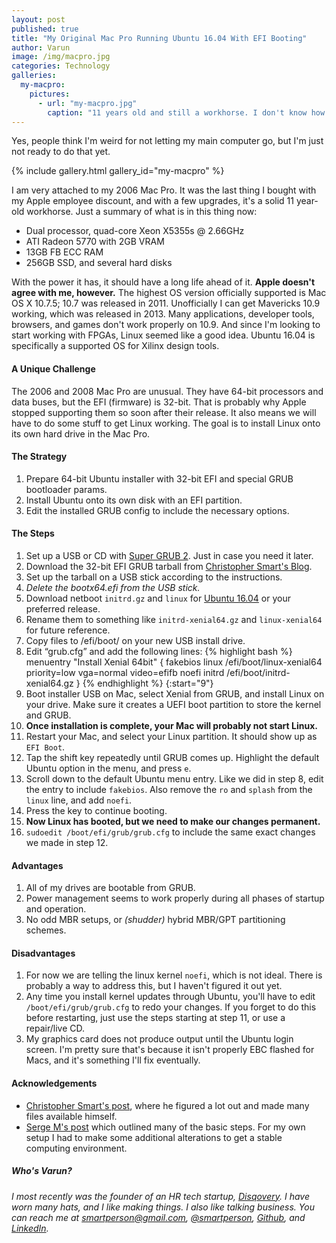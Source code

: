 ```yaml
---
layout: post
published: true
title: "My Original Mac Pro Running Ubuntu 16.04 With EFI Booting"
author: Varun
image: /img/macpro.jpg
categories: Technology
galleries:
  my-macpro:
    pictures:
      - url: "my-macpro.jpg"
        caption: "11 years old and still a workhorse. I don't know how I'll ever replace it."
---
```

Yes, people think I'm weird for not letting my main computer go, but I'm just not ready to do that yet.

{% include gallery.html gallery_id="my-macpro" %}

I am very attached to my 2006 Mac Pro. It was the last thing I bought with my Apple employee discount, and with a few upgrades, it's a solid 11 year-old workhorse. Just a summary of what is in this thing now:

* Dual processor, quad-core Xeon X5355s @ 2.66GHz
* ATI Radeon 5770 with 2GB VRAM
* 13GB FB ECC RAM
* 256GB SSD, and several hard disks

With the power it has, it should have a long life ahead of it. **Apple doesn't agree with me, however.** The highest OS version officially supported is Mac OS X 10.7.5; 10.7 was released in 2011. Unofficially I can get Mavericks 10.9 working, which was released in 2013. Many applications, developer tools, browsers, and games don't work properly on 10.9. And since I'm looking to start working with FPGAs, Linux seemed like a good idea. Ubuntu 16.04 is specifically a supported OS for Xilinx design tools.

#### A Unique Challenge

The 2006 and 2008 Mac Pro are unusual. They have 64-bit processors and data buses, but the EFI (firmware) is 32-bit. That is probably why Apple stopped supporting them so soon after their release. It also means we will have to do some stuff to get Linux working. The goal is to install Linux onto its own hard drive in the Mac Pro.

#### The Strategy

1. Prepare 64-bit Ubuntu installer with 32-bit EFI and special GRUB bootloader params.
2. Install Ubuntu onto its own disk with an EFI partition.
3. Edit the installed GRUB config to include the necessary options.

#### The Steps

1. Set up a USB or CD with [Super GRUB 2](http://www.supergrubdisk.org/category/download/supergrub2diskdownload/super-grub2-disk-stable/). Just in case you need it later.
1. Download the 32-bit EFI GRUB tarball from [Christopher Smart's Blog](https://blog.christophersmart.com/2009/12/22/updated-efi-grub2-tarball-including-64bit/).
2. Set up the tarball on a USB stick according to the instructions.
3. *Delete the bootx64.efi from the USB stick.*
4. Download netboot `initrd.gz` and `linux` for [Ubuntu 16.04](http://archive.ubuntu.com/ubuntu/dists/xenial-updates/main/installer-amd64/current/images/hwe-netboot/ubuntu-installer/amd64/) or your preferred release.
5. Rename them to something like `initrd-xenial64.gz` and `linux-xenial64` for future reference.
6. Copy files to /efi/boot/ on your new USB install drive.
7. Edit “grub.cfg” and add the following lines:
    {% highlight bash %}
    menuentry "Install Xenial 64bit" {
      fakebios
      linux /efi/boot/linux-xenial64 priority=low vga=normal video=efifb noefi
      initrd /efi/boot/initrd-xenial64.gz
    } {% endhighlight %}
{:start="9"}
8. Boot installer USB on Mac, select Xenial from GRUB, and install Linux on your drive. Make sure it creates a UEFI boot partition to store the kernel and GRUB.
9. **Once installation is complete, your Mac will probably not start Linux.**
10. Restart your Mac, and select your Linux partition. It should show up as `EFI Boot`.
11. Tap the shift key repeatedly until GRUB comes up. Highlight the default Ubuntu option in the menu, and press `e`.
12. Scroll down to the default Ubuntu menu entry. Like we did in step 8, edit the entry to include `fakebios`. Also remove the `ro` and `splash` from the `linux` line, and add `noefi`.
13. Press the key to continue booting.
14. **Now Linux has booted, but we need to make our changes permanent.**
15. `sudoedit /boot/efi/grub/grub.cfg` to include the same exact changes we made in step 12.

#### Advantages

1. All of my drives are bootable from GRUB.
2. Power management seems to work properly during all phases of startup and operation.
3. No odd MBR setups, or *(shudder)* hybrid MBR/GPT partitioning schemes.

#### Disadvantages

1. For now we are telling the linux kernel `noefi`, which is not ideal. There is probably a way to address this, but I haven't figured it out yet.
2. Any time you install kernel updates through Ubuntu, you'll have to edit `/boot/efi/grub/grub.cfg` to redo your changes. If you forget to do this before restarting, just use the steps starting at step 11, or use a repair/live CD.
3. My graphics card does not produce output until the Ubuntu login screen. I'm pretty sure that's because it isn't properly EBC flashed for Macs, and it's something I'll fix eventually.

#### Acknowledgements

* [Christopher Smart's post](https://blog.christophersmart.com/2009/12/22/updated-efi-grub2-tarball-including-64bit/), where he figured a lot out and made many files available himself.
* [Serge M's post](http://blog.sergem.net/how-to-install-ubuntu-14-04-on-macpro-11-efi-boot-mode/) which outlined many of the basic steps. For my own setup I had to make some additional alterations to get a stable computing environment.

##### Who's Varun?

_I most recently was the founder of an HR tech startup, [Disqovery](http://disqovery.com). I have worn many hats, and I like making things. I also like talking business. You can reach me at [smartperson@gmail.com](mailto:smartperson@gmail.com), [@smartperson](https://twitter.com/smartperson), [Github](https://github.com/smartperson), and [LinkedIn](https://linkedin.com/in/varunkmehta)._
